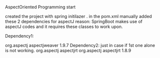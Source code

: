AspectOriented Programming start

created the project with spring initilazer . in the pom.xml manually added these 2 dependencies for aspectJ reason: SpringBoot makes use of aspectJ codes and it requires these classes to work upon.

Dependency1:

 <dependency>
            <groupId>org.aspectj</groupId>
            <artifactId>aspectjweaver</artifactId>
            <version>1.9.7</version>
</dependency>
Dependency2: just in case if 1st one alone is not working. org.aspectj aspectjrt

 <dependency>
            <groupId>org.aspectj</groupId>
            <artifactId>aspectjrt</artifactId>
            <version>1.8.9</version> 
</dependency>